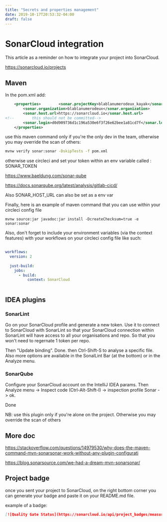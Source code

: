 ```yaml
---
title: "Secrets and properties management"
date: 2019-10-17T20:53:32-04:00
draft: false
---
```


# SonarCloud integration

This article as a reminder on how to integrate your project into SonarCloud.

https://sonarcloud.io/projects


## Maven

In the pom.xml add:
```xml
    <properties>        <sonar.projectKey>blablanumerodeux_kayak</sonar.projectKey>
        <sonar.organization>blablanumerodeux</sonar.organization>
        <sonar.host.url>https://sonarcloud.io</sonar.host.url>
<!--        this should not be committed-->
        <sonar.login>d0d909736d1c196a530e6f3f26e62bee1a81cd7f</sonar.login>
    </properties>

```

use this maven command only if you're the only dev in the team, otherwise you may override the scan of others:
```bash
mvnw verify sonar:sonar -DskipTests -f pom.xml
```
otherwise use circleci and set your token within an env variable called :
SONAR_TOKEN

https://www.baeldung.com/sonar-qube

https://docs.sonarqube.org/latest/analysis/gitlab-cicd/


Also SONAR_HOST_URL can also be set as a env var 

Finally, here is an example of maven command that you can use within your circleci config file 

```
mvnw source:jar javadoc:jar install -DcreateChecksum=true -e sonar:sonar
```


Also, don't forget to include your environment variables (via the context features) with your workflows on your circleci config file like such: 

```yml
  
workflows:  
  version: 2  
  
  just-build:  
    jobs:  
      - build:  
          context: SonarCloud



```

## IDEA plugins

### SonarLint

Go on your SonarCloud profile and generate a new token.
Use it to connect to SonarCloud with SonarLint so that your SonarCloud connection within SonarLint will have access to all your organisations and repo.
So that you won't need to regernate 1 token per repo.

Then "Update binding".
Done.
then Ctrl-Shift-S to analyse a specific file. Also more options are available in the SonalLint Bar (at the bottom) or in the Analyze menu.



### SonarQube

Configure your SonarCloud account on the IntelliJ IDEA params.
Then Analyze menu -> Inspect code (Ctrl-Alt-Shift-I) -> inspection profile Sonar -> ok.

Done

NB: use this plugin only if you're alone on the project.
Otherwise you may override the scan of others

## More doc

https://stackoverflow.com/questions/14979530/why-does-the-maven-command-mvn-sonarsonar-work-without-any-plugin-configurati

https://blog.sonarsource.com/we-had-a-dream-mvn-sonarsonar/



## Project badge 

once you sent your project to SonarCloud, on the right bottom corner you can generate your badge and paste it on your README.md file.

example of a badge: 

```md
[![Quality Gate Status](https://sonarcloud.io/api/project_badges/measure?project=dans-la-rue_homeless&metric=alert_status)](https://sonarcloud.io/dashboard?id=dans-la-rue_homeless)
```

<!--stackedit_data:
eyJoaXN0b3J5IjpbLTYyMzM3MzU0OSwtMjA4ODI2OF19
-->